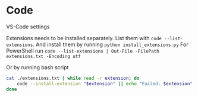 # Code

VS-Code settings


Extensions needs to be installed separately. 
List them with `code --list-extensions`.
And install them by running `python install_extensions.py`
For PowerShell run
`code --list-extensions | Out-File -FilePath extensions.txt -Encoding utf`


Or by running bash script
```bash
cat ./extensions.txt | while read -r extension; do
    code --install-extension "$extension" || echo "Failed: $extension"
done
```

